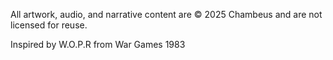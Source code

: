 All artwork, audio, and narrative content are © 2025 Chambeus and are not licensed for reuse.

Inspired by W.O.P.R from War Games 1983
